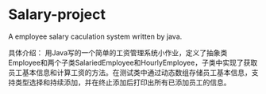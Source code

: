 # Salary-project
A employee salary caculation system written by java.

具体介绍：
用Java写的一个简单的工资管理系统小作业，定义了抽象类Employee和两个子类SalariedEmployee和HourlyEmployee，子类中实现了获取员工基本信息和计算工资的方法。在测试类中通过动态数组存储员工基本信息，支持类型选择和持续添加，并在终止添加后打印出所有已添加员工的信息。
